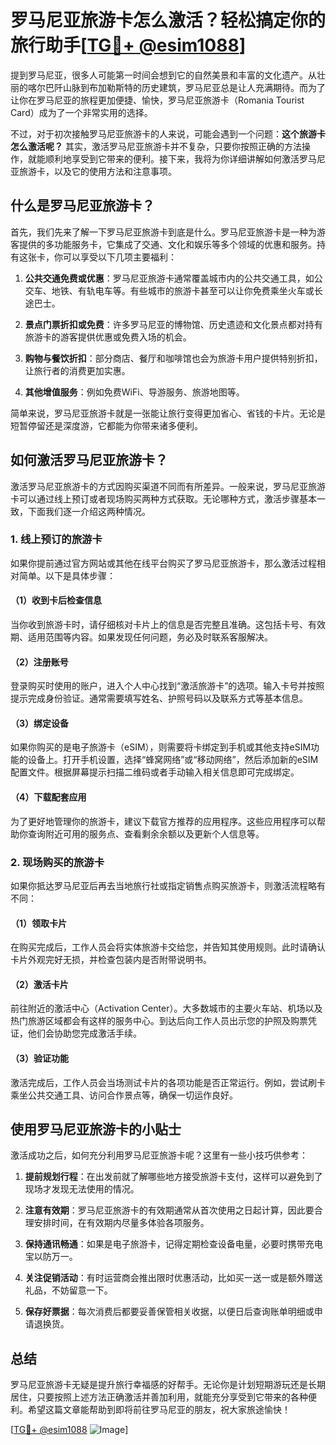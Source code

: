# 罗马尼亚旅游卡怎么激活？轻松搞定你的旅行助手[[TG💪+ @esim1088](https://t.me/s/esim1088)]

提到罗马尼亚，很多人可能第一时间会想到它的自然美景和丰富的文化遗产。从壮丽的喀尔巴阡山脉到布加勒斯特的历史建筑，罗马尼亚总是让人充满期待。而为了让你在罗马尼亚的旅程更加便捷、愉快，罗马尼亚旅游卡（Romania Tourist Card）成为了一个非常实用的选择。

不过，对于初次接触罗马尼亚旅游卡的人来说，可能会遇到一个问题：**这个旅游卡怎么激活呢？** 其实，激活罗马尼亚旅游卡并不复杂，只要你按照正确的方法操作，就能顺利地享受到它带来的便利。接下来，我将为你详细讲解如何激活罗马尼亚旅游卡，以及它的使用方法和注意事项。

## 什么是罗马尼亚旅游卡？

首先，我们先来了解一下罗马尼亚旅游卡到底是什么。罗马尼亚旅游卡是一种为游客提供的多功能服务卡，它集成了交通、文化和娱乐等多个领域的优惠和服务。持有这张卡，你可以享受以下几项主要福利：

1. **公共交通免费或优惠**：罗马尼亚旅游卡通常覆盖城市内的公共交通工具，如公交车、地铁、有轨电车等。有些城市的旅游卡甚至可以让你免费乘坐火车或长途巴士。
   
2. **景点门票折扣或免费**：许多罗马尼亚的博物馆、历史遗迹和文化景点都对持有旅游卡的游客提供优惠或免费入场的机会。

3. **购物与餐饮折扣**：部分商店、餐厅和咖啡馆也会为旅游卡用户提供特别折扣，让旅行者的消费更加实惠。

4. **其他增值服务**：例如免费WiFi、导游服务、旅游地图等。

简单来说，罗马尼亚旅游卡就是一张能让旅行变得更加省心、省钱的卡片。无论是短暂停留还是深度游，它都能为你带来诸多便利。

## 如何激活罗马尼亚旅游卡？

激活罗马尼亚旅游卡的方式因购买渠道不同而有所差异。一般来说，罗马尼亚旅游卡可以通过线上预订或者现场购买两种方式获取。无论哪种方式，激活步骤基本一致，下面我们逐一介绍这两种情况。

### 1. 线上预订的旅游卡

如果你提前通过官方网站或其他在线平台购买了罗马尼亚旅游卡，那么激活过程相对简单。以下是具体步骤：

#### （1）收到卡后检查信息
当你收到旅游卡时，请仔细核对卡片上的信息是否完整且准确。这包括卡号、有效期、适用范围等内容。如果发现任何问题，务必及时联系客服解决。

#### （2）注册账号
登录购买时使用的账户，进入个人中心找到“激活旅游卡”的选项。输入卡号并按照提示完成身份验证。通常需要填写姓名、护照号码以及联系方式等基本信息。

#### （3）绑定设备
如果你购买的是电子旅游卡（eSIM），则需要将卡绑定到手机或其他支持eSIM功能的设备上。打开手机设置，选择“蜂窝网络”或“移动网络”，然后添加新的eSIM配置文件。根据屏幕提示扫描二维码或者手动输入相关信息即可完成绑定。

#### （4）下载配套应用
为了更好地管理你的旅游卡，建议下载官方推荐的应用程序。这些应用程序可以帮助你查询附近可用的服务点、查看剩余余额以及更新个人信息等。

### 2. 现场购买的旅游卡

如果你抵达罗马尼亚后再去当地旅行社或指定销售点购买旅游卡，则激活流程略有不同：

#### （1）领取卡片
在购买完成后，工作人员会将实体旅游卡交给您，并告知其使用规则。此时请确认卡片外观完好无损，并检查包装内是否附带说明书。

#### （2）激活卡片
前往附近的激活中心（Activation Center）。大多数城市的主要火车站、机场以及热门旅游区域都会有这样的服务中心。到达后向工作人员出示您的护照及购票凭证，他们会协助您完成激活手续。

#### （3）验证功能
激活完成后，工作人员会当场测试卡片的各项功能是否正常运行。例如，尝试刷卡乘坐公共交通工具、访问合作景点等，确保一切运作良好。

## 使用罗马尼亚旅游卡的小贴士

激活成功之后，如何充分利用罗马尼亚旅游卡呢？这里有一些小技巧供参考：

1. **提前规划行程**：在出发前就了解哪些地方接受旅游卡支付，这样可以避免到了现场才发现无法使用的情况。

2. **注意有效期**：罗马尼亚旅游卡的有效期通常从首次使用之日起计算，因此要合理安排时间，在有效期内尽量多体验各项服务。

3. **保持通讯畅通**：如果是电子旅游卡，记得定期检查设备电量，必要时携带充电宝以防万一。

4. **关注促销活动**：有时运营商会推出限时优惠活动，比如买一送一或是额外赠送礼品，不妨留意一下。

5. **保存好票据**：每次消费后都要妥善保管相关收据，以便日后查询账单明细或申请退换货。

## 总结

罗马尼亚旅游卡无疑是提升旅行幸福感的好帮手。无论你是计划短期游玩还是长期居住，只要按照上述方法正确激活并善加利用，就能充分享受到它带来的各种便利。希望这篇文章能帮助到即将前往罗马尼亚的朋友，祝大家旅途愉快！

[[TG💪+ @esim1088](https://t.me/s/esim1088) ![Image](https://i.postimg.cc/4NQfJmqS/Snipaste-2025-05-13-00-14-12.png)]